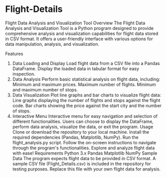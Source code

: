# Flight-Details
Flight Data Analysis and Visualization Tool
Overview
The Flight Data Analysis and Visualization Tool is a Python program designed to provide comprehensive analysis and visualization capabilities for flight data stored in CSV format. It offers a user-friendly interface with various options for data manipulation, analysis, and visualization.

Features
1. Data Loading and Display
Load flight data from a CSV file into a Pandas DataFrame.
Display the loaded data in tabular format for easy inspection.
2. Data Analysis
Perform basic statistical analysis on flight data, including:
Minimum and maximum prices.
Maximum number of flights.
Minimum and maximum number of stops.
3. Data Visualization
Plot line graphs and bar charts to visualize flight data:
Line graphs displaying the number of flights and stops against the flight code.
Bar charts showing the price against the start city and the number of stops.
4. Interactive Menu
Interactive menu for easy navigation and selection of different functionalities.
Users can choose to display the DataFrame, perform data analysis, visualize the data, or exit the program.
Usage
Clone or download the repository to your local machine.
Install the required dependencies (Pandas, Matplotlib, NumPy).
Run the flight_analysis.py script.
Follow the on-screen instructions to navigate through the program's functionalities.
Explore and analyze flight data with ease!
Requirements
Python 3.x
Pandas
Matplotlib
NumPy
Sample Data
The program expects flight data to be provided in CSV format. A sample CSV file (Flight_Details.csv) is included in the repository for testing purposes. Replace this file with your own flight data for analysis.
